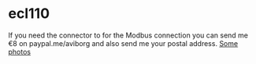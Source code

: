 # ecl110

If you need the connector to for the Modbus connection you can send me €8 on paypal.me/aviborg and also send me your postal address.
[Some photos](https://photos.app.goo.gl/UHPFnWeBQ5qCrrUs7)

